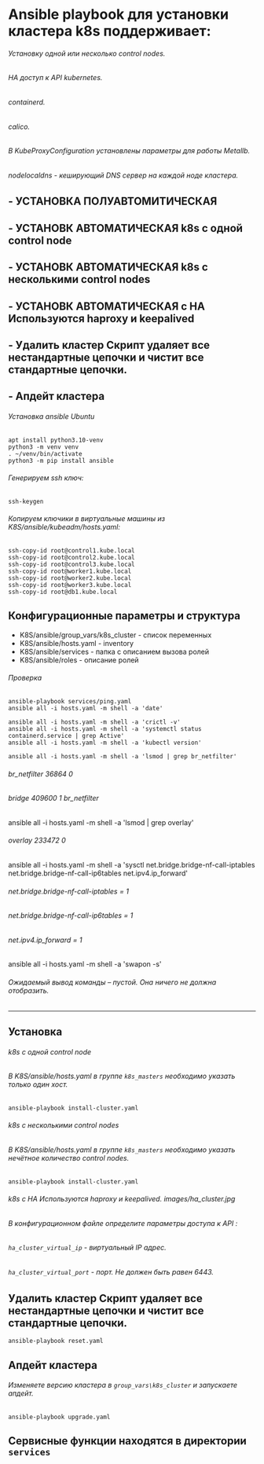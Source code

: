 # Ansible playbook для установки кластера k8s поддерживает:

###### Установку одной или несколько control nodes.
###### HA доступ к API kubernetes.
###### containerd.
###### calico.
###### В KubeProxyConfiguration установлены параметры для работы Metallb.
###### nodelocaldns - кеширующий DNS сервер на каждой ноде кластера.


##      -     УСТАНОВКА ПОЛУАВТОМИТИЧЕСКАЯ
##      -     УСТАНОВК АВТОМАТИЧЕСКАЯ k8s с одной control node
##      -     УСТАНОВК АВТОМАТИЧЕСКАЯ k8s с несколькими control nodes 
##      -     УСТАНОВК АВТОМАТИЧЕСКАЯ с HA Используются haproxy и keepalived
##      -     Удалить кластер Скрипт удаляет **все** нестандартные цепочки и чистит все стандартные цепочки.
##      -     Апдейт кластера


###### Установка ansible Ubuntu 
```
apt install python3.10-venv
python3 -m venv venv
. ~/venv/bin/activate
python3 -m pip install ansible
```
###### Генерируем ssh ключ:
```
ssh-keygen
```
###### Копируем ключики в виртуальные машины из K8S/ansible/kubeadm/hosts.yaml:
```
ssh-copy-id root@control1.kube.local
ssh-copy-id root@control2.kube.local
ssh-copy-id root@control3.kube.local
ssh-copy-id root@worker1.kube.local
ssh-copy-id root@worker2.kube.local
ssh-copy-id root@worker3.kube.local
ssh-copy-id root@db1.kube.local
```
## Конфигурационные параметры и структура

- K8S/ansible/group_vars/k8s_cluster    - список переменных
- K8S/ansible/hosts.yaml                - inventory
- K8S/ansible/services                  - папка с описанием вызова ролей 
- K8S/ansible/roles                     - описание ролей 

###### Проверка
```  
ansible-playbook services/ping.yaml
ansible all -i hosts.yaml -m shell -a 'date'

ansible all -i hosts.yaml -m shell -a 'crictl -v'
ansible all -i hosts.yaml -m shell -a 'systemctl status containerd.service | grep Active'
ansible all -i hosts.yaml -m shell -a 'kubectl version'

ansible all -i hosts.yaml -m shell -a 'lsmod | grep br_netfilter'
```
###### br_netfilter           36864  0
###### bridge                409600  1 br_netfilter

ansible all -i hosts.yaml -m shell -a 'lsmod | grep overlay'

###### overlay               233472  0
 
ansible all -i hosts.yaml -m shell -a 'sysctl net.bridge.bridge-nf-call-iptables net.bridge.bridge-nf-call-ip6tables net.ipv4.ip_forward'

###### net.bridge.bridge-nf-call-iptables = 1
###### net.bridge.bridge-nf-call-ip6tables = 1
###### net.ipv4.ip_forward = 1


ansible all -i hosts.yaml -m shell -a 'swapon -s'

######  Ожидаемый вывод команды – пустой. Она ничего не должна отобразить.

---
## Установка 
###### k8s с одной control node
###### В K8S/ansible/hosts.yaml в группе `k8s_masters` необходимо указать только один хост.
```
ansible-playbook install-cluster.yaml
```
###### k8s с несколькими control nodes
###### В K8S/ansible/hosts.yaml в группе `k8s_masters` необходимо указать нечётное количество control nodes.
```
ansible-playbook install-cluster.yaml
```
###### k8s c HA Используются haproxy и keepalived. images/ha_cluster.jpg
###### В конфигурационном файле определите параметры доступа к API :
######  `ha_cluster_virtual_ip` - виртуальный IP адрес.
######  `ha_cluster_virtual_port` - порт. Не должен быть равен 6443.

## Удалить кластер Скрипт удаляет **все** нестандартные цепочки и чистит все стандартные цепочки.
```
ansible-playbook reset.yaml
```
## Апдейт кластера
###### Изменяете версию кластера в `group_vars\k8s_cluster` и запускаете апдейт.
```
ansible-playbook upgrade.yaml
```
## Сервисные функции находятся в директории `services`